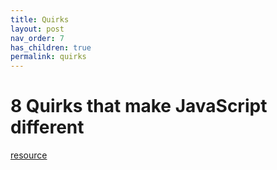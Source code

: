 ```yaml
---
title: Quirks
layout: post
nav_order: 7
has_children: true
permalink: quirks
---
```


# 8 Quirks that make JavaScript different

[resource](https://www.youtube.com/watch?v=kYAe7qDGOJw&t=341s)

